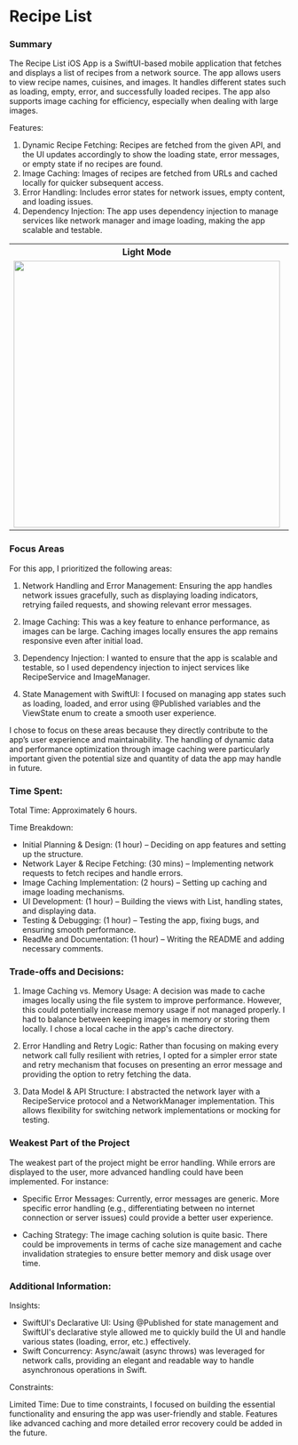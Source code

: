 #  Recipe List

### Summary

The Recipe List iOS App is a SwiftUI-based mobile application that fetches and displays a list of recipes from a network source. The app allows users to view recipe names, cuisines, and images. It handles different states such as loading, empty, error, and successfully loaded recipes. The app also supports image caching for efficiency, especially when dealing with large images.

Features:

1. Dynamic Recipe Fetching: Recipes are fetched from the given API, and the UI updates accordingly to show the loading state, error messages, or empty state if no recipes are found.
2. Image Caching: Images of recipes are fetched from URLs and cached locally for quicker subsequent access.
3. Error Handling: Includes error states for network issues, empty content, and loading issues.
4. Dependency Injection: The app uses dependency injection to manage services like network manager and image loading, making the app scalable and testable.

<table>
  <tr>
    <th><strong>Light Mode</strong></th>
    <th><strong>Dark Mode</strong></th>
    <th><strong>Error Response</strong></th>
    <th><strong>Empty Response</strong></th>
  </tr>
  <tr>
    <td valign="top"><img src="https://github.com/user-attachments/assets/9fb50fd0-cd51-4f05-b6b6-7a5443034630" width="480" /></td>
    <td valign="top"><img src="https://github.com/user-attachments/assets/87f1f5a7-7375-4967-bbe8-e4fdf8639481" width="480" /></td>
    <td valign="top"><img src="https://github.com/user-attachments/assets/258f916a-b794-4edd-b592-e2b4dfc0175e" width="480" /></td>
    <td valign="top"><img src="https://github.com/user-attachments/assets/2ae2b696-62e7-4434-acb5-37c4a82cc545" width="480" /></td>
  </tr>
</table>

### Focus Areas

For this app, I prioritized the following areas:

1. Network Handling and Error Management: Ensuring the app handles network issues gracefully, such as displaying loading indicators, retrying failed requests, and showing relevant error messages.

2. Image Caching: This was a key feature to enhance performance, as images can be large. Caching images locally ensures the app remains responsive even after initial load.

3. Dependency Injection: I wanted to ensure that the app is scalable and testable, so I used dependency injection to inject services like RecipeService and ImageManager.

4. State Management with SwiftUI: I focused on managing app states such as loading, loaded, and error using @Published variables and the ViewState enum to create a smooth user experience.

I chose to focus on these areas because they directly contribute to the app’s user experience and maintainability. The handling of dynamic data and performance optimization through image caching were particularly important given the potential size and quantity of data the app may handle in future.

### Time Spent:

Total Time: Approximately 6 hours.

Time Breakdown:

- Initial Planning & Design: (1 hour) – Deciding on app features and setting up the structure.
- Network Layer & Recipe Fetching: (30 mins) – Implementing network requests to fetch recipes and handle errors.
- Image Caching Implementation: (2 hours) – Setting up caching and image loading mechanisms.
- UI Development: (1 hour) – Building the views with List, handling states, and displaying data.
- Testing & Debugging: (1 hour) – Testing the app, fixing bugs, and ensuring smooth performance.
- ReadMe and Documentation: (1 hour) – Writing the README and adding necessary comments.

### Trade-offs and Decisions:

1. Image Caching vs. Memory Usage: A decision was made to cache images locally using the file system to improve performance. However, this could potentially increase memory usage if not managed properly. I had to balance between keeping images in memory or storing them locally. I chose a local cache in the app's cache directory.

2. Error Handling and Retry Logic: Rather than focusing on making every network call fully resilient with retries, I opted for a simpler error state and retry mechanism that focuses on presenting an error message and providing the option to retry fetching the data.

3. Data Model & API Structure: I abstracted the network layer with a RecipeService protocol and a NetworkManager implementation. This allows flexibility for switching network implementations or mocking for testing.

### Weakest Part of the Project

The weakest part of the project might be error handling. While errors are displayed to the user, more advanced handling could have been implemented. For instance:

- Specific Error Messages: Currently, error messages are generic. More specific error handling (e.g., differentiating between no internet connection or server issues) could provide a better user experience.

- Caching Strategy: The image caching solution is quite basic. There could be improvements in terms of cache size management and cache invalidation strategies to ensure better memory and disk usage over time.

### Additional Information:

Insights:

- SwiftUI's Declarative UI: Using @Published for state management and SwiftUI's declarative style allowed me to quickly build the UI and handle various states (loading, error, etc.) effectively.
- Swift Concurrency: Async/await (async throws) was leveraged for network calls, providing an elegant and readable way to handle asynchronous operations in Swift.

Constraints:

Limited Time: Due to time constraints, I focused on building the essential functionality and ensuring the app was user-friendly and stable. Features like advanced caching and more detailed error recovery could be added in the future.

